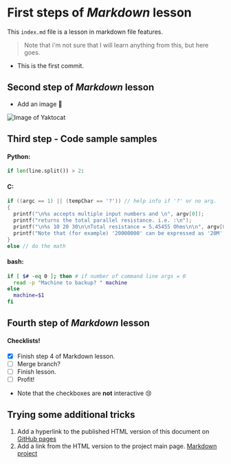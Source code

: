 # First steps of _Markdown_ lesson

This `index.md` file is a lesson in markdown file features.

> Note that i'm not sure that I will learn anything from this,
> but here goes.

* This is the first commit.

## Second step of _Markdown_ lesson

* Add an image 🎉

![Image of Yaktocat](https://octodex.github.com/images/yaktocat.png)

## Third step - Code sample samples
#### Python:

``` python
if len(line.split()) > 2:
```
#### C:

``` c
if ((argc == 1) || (tempChar == '?')) // help info if '?' or no arg.
{	
  printf("\n%s accepts multiple input numbers and \n", argv[0]);
  printf("returns the total parallel resistance. i.e. :\n");
  printf("\n%s 10 20 30\n\nTotal resistance = 5.45455 Ohms\n\n", argv[0]);
  printf("Note that (for example) '20000000' can be expressed as '20M'.\n");
}
else // do the math
```
#### bash:

``` bash
if [ $# -eq 0 ]; then # if number of command line args = 0
  read -p "Machine to backup? " machine
else
  machine=$1
fi
```
## Fourth step of _Markdown_ lesson
#### Checklists!
- [x] Finish step 4 of Markdown lesson.
- [ ] Merge branch?
- [ ] Finish lesson.
- [ ] Profit!

* Note that the checkboxes are __not__ interactive 😢

## Trying some additional tricks

1. Add a hyperlink to the published HTML version of this document on
[GitHub pages](https://stagethird.github.io/skills-communicate-using-markdown/)
2. Add a link from the HTML version to the project main page. 
[Markdown project](https://github.com/stagethird/skills-communicate-using-markdown)
